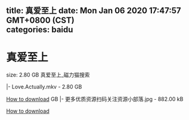 
title: 真爱至上
date: Mon Jan 06 2020 17:47:57 GMT+0800 (CST)    
categories: baidu
---

# 真爱至上
size: 2.80 GB
 真爱至上_磁力猫搜索
 
|- Love.Actually.mkv - 2.80 GB

[How to download](https://bpcam.bemobtrk.com/go/2ceec3aa-1ca2-46d6-b9ff-aaa5c184517c?jno=3193) GB
|- 更多优质资源扫码关注资源小部落.jpg - 882.00 kB

[How to download](https://bpcam.bemobtrk.com/go/2ceec3aa-1ca2-46d6-b9ff-aaa5c184517c?jno=3157)